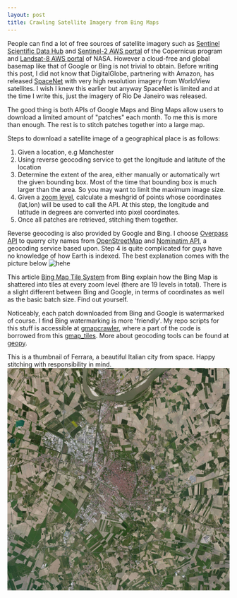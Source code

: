 ```yaml
---
layout: post
title: Crawling Satellite Imagery from Bing Maps
---
```


People can find a lot of free sources of satellite imagery such as [Sentinel Scientific Data Hub](https://scihub.copernicus.eu/) 
and [Sentinel-2 AWS portal](http://sentinel-pds.s3-website.eu-central-1.amazonaws.com/) of the Copernicus program
and [Landsat-8 AWS portal](https://aws.amazon.com/public-data-sets/landsat/) of NASA. However a cloud-free and global basemap 
like that of Google or Bing is not trivial to obtain. Before writing this post, I did not know that DigitalGlobe, 
partnering with Amazon, has released [SpaceNet](https://aws.amazon.com/public-data-sets/spacenet/) with very high
resolution imagery from WorldView satellites. I wish I knew this earlier but anyway SpaceNet is limited and at the time 
I write this, just the imagery of Rio De Janeiro was released.

The good thing is both APIs of Google Maps and Bing Maps allow users to download a limited amount of "patches" each month.
To me this is more than enough. The rest is to stitch patches together into a large map. 

Steps to download a satellite image of a geographical place is as follows:
1. Given a location, e.g Manchester
2. Using reverse geocoding service to get the longitude and latitute of the location
3. Determine the extent of the area, either manually or automatically wrt the given bounding box. Most of the time that 
bounding box is much larger than the area. So you may want to limit the maximum image size.
4. Given a [zoom level](), calculate a meshgrid of points whose coordinates (lat,lon) will be used to call the API. At this step,
the longitude and latitude in degrees are converted into pixel coordinates. 
5. Once all patches are retrieved, stitching them together.

Reverse geocoding is also provided by Google and Bing. I choose [Overpass API](http://wiki.openstreetmap.org/wiki/Overpass_API) to 
querry city names from [OpenStreetMap](https://www.openstreetmap.org/) and [Nominatim API](http://wiki.openstreetmap.org/wiki/Nominatim), a geocoding service based upon.
Step 4 is quite complicated for guys have no knowledge of how Earth is indexed.
The best explanation comes with the picture below
![hehe](http://www.learner.org/jnorth/images/graphics/mclass/Lat_Long.gif) 

This article [Bing Map Tile System](https://msdn.microsoft.com/en-us/library/bb259689.aspx) from Bing explain how the Bing Map 
is shattered into tiles at every zoom level (there are 19 levels in total). There is a slight different between Bing and Google, 
in terms of coordinates as well as the basic batch size. Find out yourself.

Noticeably, each patch downloaded from Bing and Google is watermarked of course. I find Bing watermarking is more 'friendly'.
My repo scripts for this stuff is accessible at [gmapcrawler](https://github.com/vodp/mapcrawler), where a part of the 
code is borrowed from this [gmap_tiles](https://github.com/nst/gmap_tiles). More about geocoding tools can be found 
at [geopy](https://github.com/geopy/geopy).

This is a thumbnail of Ferrara, a beautiful Italian city from space. Happy stitching with responsibility in mind.
![Ferrara](assets/images/map_Ferrara_z15.jpg)

